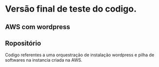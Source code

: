 # Versão final de teste do codigo.
## AWS com wordpress
## Ropositório
Codigo referentes a uma orquestração de instalação wordpress e pilha de softwares na instancia criada na AWS.
